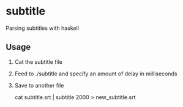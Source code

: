 # subtitle

Parsing subtitles with haskell

## Usage

1. Cat the subtitle file
2. Feed to ./subtitle and specify an amount of delay in milliseconds
3. Save to another file

    cat subtitle.srt | subtitle 2000 > new_subtitle.srt
